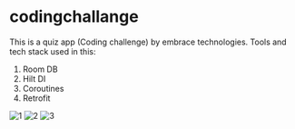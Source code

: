 # codingchallange
This is a quiz app (Coding challenge) by embrace technologies.
Tools and tech stack used in this:

1. Room DB
2. Hilt DI
3. Coroutines
4. Retrofit


![1](https://github.com/smkhurramkhan/Quiz-App-Coding-Task/assets/48547204/c1cb6dc1-7b11-42fc-910c-184b829f8298)
![2](https://github.com/smkhurramkhan/Quiz-App-Coding-Task/assets/48547204/b9bc3fe5-cc95-4227-92fe-2aabecca0b7c)
![3](https://github.com/smkhurramkhan/Quiz-App-Coding-Task/assets/48547204/e89ccd7e-3ae4-4d37-814e-556bbdbc1936)
